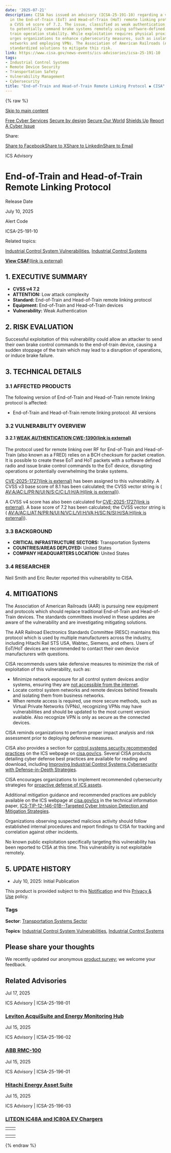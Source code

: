 ```yaml
---
date: '2025-07-21'
description: CISA has issued an advisory (ICSA-25-191-10) regarding a vulnerability
  in the End-of-Train (EoT) and Head-of-Train (HoT) remote linking protocol, with
  a CVSS v4 score of 7.2. The issue, classified as weak authentication, allows attackers
  to potentially command brake systems remotely using software-defined radios, risking
  train operation stability. While exploitation requires physical proximity, CISA
  urges organizations to enhance cybersecurity measures, such as isolating control
  networks and employing VPNs. The Association of American Railroads (AAR) is developing
  standardized solutions to mitigate this risk.
link: https://www.cisa.gov/news-events/ics-advisories/icsa-25-191-10
tags:
- Industrial Control Systems
- Remote Device Security
- Transportation Safety
- Vulnerability Management
- Cybersecurity
title: "End-of-Train and Head-of-Train Remote Linking Protocol ◆ CISA"
---
```

{% raw %}

[Skip to main content](https://www.cisa.gov/news-events/ics-advisories/icsa-25-191-10#main)

[Free Cyber Services](https://www.cisa.gov/resources-tools/resources/free-cybersecurity-services-and-tools "Free Cyber Services") [Secure by design](https://www.cisa.gov/securebydesign) [Secure Our World](https://www.cisa.gov/node/18883) [Shields Up](https://www.cisa.gov/node/8056) [Report A Cyber Issue](https://www.cisa.gov/report)

Share:

[Share to Facebook](https://www.facebook.com/sharer/sharer.php?u=https://www.cisa.gov/news-events/ics-advisories/icsa-25-191-10&title=End-of-Train%20and%20Head-of-Train%20Remote%20Linking%20Protocol "Share to Facebook")[Share to X](https://twitter.com/intent/tweet?text=End-of-Train%20and%20Head-of-Train%20Remote%20Linking%20Protocol+https://www.cisa.gov/news-events/ics-advisories/icsa-25-191-10 "Share to X")[Share to Linkedin](https://www.linkedin.com/sharing/share-offsite/?url=https://www.cisa.gov/news-events/ics-advisories/icsa-25-191-10 "Share to Linkedin")[Share to Email](mailto:?subject=End-of-Train%20and%20Head-of-Train%20Remote%20Linking%20Protocol&body=https://www.cisa.gov/news-events/ics-advisories/icsa-25-191-10 "Share to Email")

ICS Advisory

# End-of-Train and Head-of-Train Remote Linking Protocol

Release Date

July 10, 2025

Alert Code

ICSA-25-191-10

Related topics:

[Industrial Control System Vulnerabilities](https://www.cisa.gov/topics/industrial-control-systems/industrial-control-system-vulnerabilities), [Industrial Control Systems](https://www.cisa.gov/topics/industrial-control-systems)

[**View CSAF**(link is external)](https://github.com/cisagov/CSAF)

## 1\. EXECUTIVE SUMMARY

- **CVSS v4 7.2**
- **ATTENTION:** Low attack complexity
- **Standard:** End-of-Train and Head-of-Train remote linking protocol
- **Equipment:** End-of-Train and Head-of-Train devices
- **Vulnerability:** Weak Authentication

## 2\. RISK EVALUATION

Successful exploitation of this vulnerability could allow an attacker to send their own brake control commands to the end-of-train device, causing a sudden stoppage of the train which may lead to a disruption of operations, or induce brake failure.

## 3\. TECHNICAL DETAILS

### 3.1 AFFECTED PRODUCTS

The following version of End-of-Train and Head-of-Train remote linking protocol is affected:

- End-of-Train and Head-of-Train remote linking protocol: All versions

### 3.2 VULNERABILITY OVERVIEW

#### **3.2.1** [**WEAK AUTHENTICATION CWE-1390**(link is external)](https://cwe.mitre.org/data/definitions/1390.html)

The protocol used for remote linking over RF for End-of-Train and Head-of-Train (also known as a FRED) relies on a BCH checksum for packet creation. It is possible to create these EoT and HoT packets with a software defined radio and issue brake control commands to the EoT device, disrupting operations or potentially overwhelming the brake systems.

[CVE-2025-1727(link is external)](https://www.cve.org/CVERecord?id=CVE-2025-1727) has been assigned to this vulnerability. A CVSS v3 base score of 8.1 has been calculated; the CVSS vector string is ( [AV:A/AC:L/PR:N/UI:N/S:C/C:L/I:H/A:H(link is external)](https://www.first.org/cvss/calculator/3.1#CVSS:3.1/AV:A/AC:L/PR:N/UI:N/S:U/C:N/I:H/A:H)).

A CVSS v4 score has also been calculated for [CVE-2025-1727(link is external)](https://www.cve.org/CVERecord?id=CVE-2025-1727). A base score of 7.2 has been calculated; the CVSS vector string is ( [AV:A/AC:L/AT:N/PR:N/UI:N/VC:L/VI:H/VA:H/SC:N/SI:H/SA:H(link is external)](https://www.first.org/cvss/calculator/4.0#CVSS:4.0/AV:A/AC:L/AT:N/PR:N/UI:N/VC:N/VI:H/VA:H/SC:N/SI:N/SA:N)).

### 3.3 BACKGROUND

- **CRITICAL INFRASTRUCTURE SECTORS:** Transportation Systems
- **COUNTRIES/AREAS DEPLOYED:** United States
- **COMPANY HEADQUARTERS LOCATION:** United States

### 3.4 RESEARCHER

Neil Smith and Eric Reuter reported this vulnerability to CISA.

## 4\. MITIGATIONS

The Association of American Railroads (AAR) is pursuing new equipment and protocols which should replace traditional End-of-Train and Head-of-Train devices. The standards committees involved in these updates are aware of the vulnerability and are investigating mitigating solutions.

The AAR Railroad Electronics Standards Committee (RESC) maintains this protocol which is used by multiple manufacturers across the industry, including Hitachi Rail STS USA, Wabtec, Siemens, and others. Users of EoT/HoT devices are recommended to contact their own device manufacturers with questions.

CISA recommends users take defensive measures to minimize the risk of exploitation of this vulnerability, such as:

- Minimize network exposure for all control system devices and/or systems, ensuring they are [not accessible from the internet](https://www.cisa.gov/uscert/ics/alerts/ICS-ALERT-10-301-01).
- Locate control system networks and remote devices behind firewalls and isolating them from business networks.
- When remote access is required, use more secure methods, such as Virtual Private Networks (VPNs), recognizing VPNs may have vulnerabilities and should be updated to the most current version available. Also recognize VPN is only as secure as the connected devices.

CISA reminds organizations to perform proper impact analysis and risk assessment prior to deploying defensive measures.

CISA also provides a section for [control systems security recommended practices](https://www.cisa.gov/resources-tools/resources/ics-recommended-practices) on the ICS webpage on [cisa.gov/ics](https://www.cisa.gov/topics/industrial-control-systems). Several CISA products detailing cyber defense best practices are available for reading and download, including [Improving Industrial Control Systems Cybersecurity with Defense-in-Depth Strategies](https://us-cert.cisa.gov/sites/default/files/recommended_practices/NCCIC_ICS-CERT_Defense_in_Depth_2016_S508C.pdf).

CISA encourages organizations to implement recommended cybersecurity strategies for [proactive defense of ICS assets](https://www.cisa.gov/sites/default/files/publications/Cybersecurity_Best_Practices_for_Industrial_Control_Systems.pdf).

Additional mitigation guidance and recommended practices are publicly available on the ICS webpage at [cisa.gov/ics](https://www.cisa.gov/topics/industrial-control-systems) in the technical information paper, [ICS-TIP-12-146-01B--Targeted Cyber Intrusion Detection and Mitigation Strategies](https://www.cisa.gov/uscert/ics/tips/ICS-TIP-12-146-01B).

Organizations observing suspected malicious activity should follow established internal procedures and report findings to CISA for tracking and correlation against other incidents.

No known public exploitation specifically targeting this vulnerability has been reported to CISA at this time. This vulnerability is not exploitable remotely.

## 5\. UPDATE HISTORY

- July 10, 2025: Initial Publication

This product is provided subject to this [Notification](https://www.cisa.gov/notification "Follow link") and this [Privacy & Use](https://www.cisa.gov/privacy-policy "Follow link") policy.

### Tags

**Sector**:
[Transportation Systems Sector](https://www.cisa.gov/topics/critical-infrastructure-security-and-resilience/critical-infrastructure-sectors/transportation-systems-sector)

**Topics**:
[Industrial Control System Vulnerabilities](https://www.cisa.gov/topics/industrial-control-systems/industrial-control-system-vulnerabilities),
[Industrial Control Systems](https://www.cisa.gov/topics/industrial-control-systems)

## Please share your thoughts

We recently updated our anonymous [product survey](https://cisasurvey.gov1.qualtrics.com/jfe/form/SV_9n4TtB8uttUPaM6?product=https://www.cisa.gov/news-events/ics-advisories/icsa-25-191-10); we welcome your feedback.

## Related Advisories

Jul 17, 2025

ICS Advisory \| ICSA-25-198-01

### [Leviton AcquiSuite and Energy Monitoring Hub](https://www.cisa.gov/news-events/ics-advisories/icsa-25-198-01)

Jul 15, 2025

ICS Advisory \| ICSA-25-196-02

### [ABB RMC-100](https://www.cisa.gov/news-events/ics-advisories/icsa-25-196-02)

Jul 15, 2025

ICS Advisory \| ICSA-25-196-01

### [Hitachi Energy Asset Suite](https://www.cisa.gov/news-events/ics-advisories/icsa-25-196-01)

Jul 15, 2025

ICS Advisory \| ICSA-25-196-03

### [LITEON IC48A and IC80A EV Chargers](https://www.cisa.gov/news-events/ics-advisories/icsa-25-196-03)

|     |     |
| --- | --- |
|  |  |

|     |     |
| --- | --- |
|  |  |
{% endraw %}
